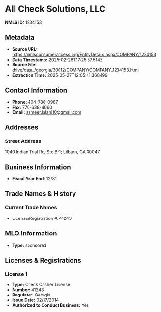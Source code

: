 # All Check Solutions, LLC

**NMLS ID:** 1234153

## Metadata
- **Source URL:** https://nmlsconsumeraccess.org/EntityDetails.aspx/COMPANY/1234153
- **Data Timestamp:** 2025-02-26T17:25:57.514Z
- **Source File:** drive/data_/georgia/30012/COMPANY/COMPANY_1234153.html
- **Extraction Time:** 2025-05-27T12:05:41.368499

## Contact Information
- **Phone:** 404-786-0987
- **Fax:** 770-638-4060
- **Email:** sameer.lalani10@gmail.com

## Addresses
### Street Address
1040 Indian Trial Rd, Ste B-1; Lilburn, GA 30047

## Business Information
- **Fiscal Year End:** 12/31

## Trade Names & History
### Current Trade Names
- License/Registration #: 41243

## MLO Information
- **Type:** sponsored

## Licenses & Registrations

### License 1
- **Type:** Check Casher License
- **Number:** 41243
- **Regulator:** Georgia
- **Issue Date:** 02/17/2014
- **Authorized to Conduct Business:** Yes
